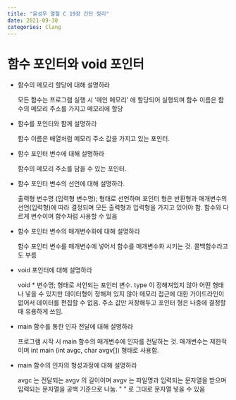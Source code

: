```yaml
---
title: "윤성우 열혈 C 19장 간단 정리"
date: 2021-09-30
categories: Clang
---
```


# 함수 포인터와 void 포인터

- 함수의 메모리 할당에 대해 설명하라

  모든 함수는 프로그램 실행 시 '메인 메모리' 에 할당되어 실행되며 함수 이름은 함수의 메모리 주소를 가지고 메모리에 할당

- 함수를 포인터와 함께 설명하라

  함수 이름은 배열처럼 메모리 주소 값을 가지고 있는 포인터.

- 함수 포인터 변수에 대해 설명하라

  함수의 메모리 주소를 담을 수 있는 포인터.

- 함수 포인터 변수의 선언에 대해 설명하라.

  출력형 변수명 (입력형 변수명); 형태로 선언하며 포인터 형은 반환형과 매개변수의 선언(입력형)에 따라 결정되며 모든 출력형과 입력형을 가지고 있어야 함. 함수와 다르게 변수이며 함수처럼 사용할 수 있음

- 함수 포인터 변수의 매개변수화에 대해 설명하라

  함수 포인터 변수를 매개변수에 넣어서 함수를 매개변수화 시키는 것. 콜백함수라고도 부름

- void 포인터에 대해 설명하라

  void \* 변수명; 형태로 서언되는 포인터 변수. type 이 정해져있지 않아 어떤 형태나 넣을 수 있지만 데이터형이 정해져 있지 않아 메모리 접근에 대한 가이드라인이 없어서 데이터를 편집할 수 없음. 주소 값만 저장해두고 포인터 형은 나중에 결정할 때 유용하게 쓰임.

- main 함수를 통한 인자 전달에 대해 설명하라

  프로그램 시작 시 main 함수의 매개변수에 인자를 전달하는 것. 매개변수는 제한적이며 int main (int avgc, char avgv[]) 형태로 사용함.

- main 함수의 인자의 형성과정에 대해 설명하라

  avgc 는 전달되는 avgv 의 길이이며 avgv 는 파일명과 입력되는 문자열을 받으며 입력되는 문자열을 공백 기준으로 나눔. " " 로 그대로 문자열 넣을 수 있음
